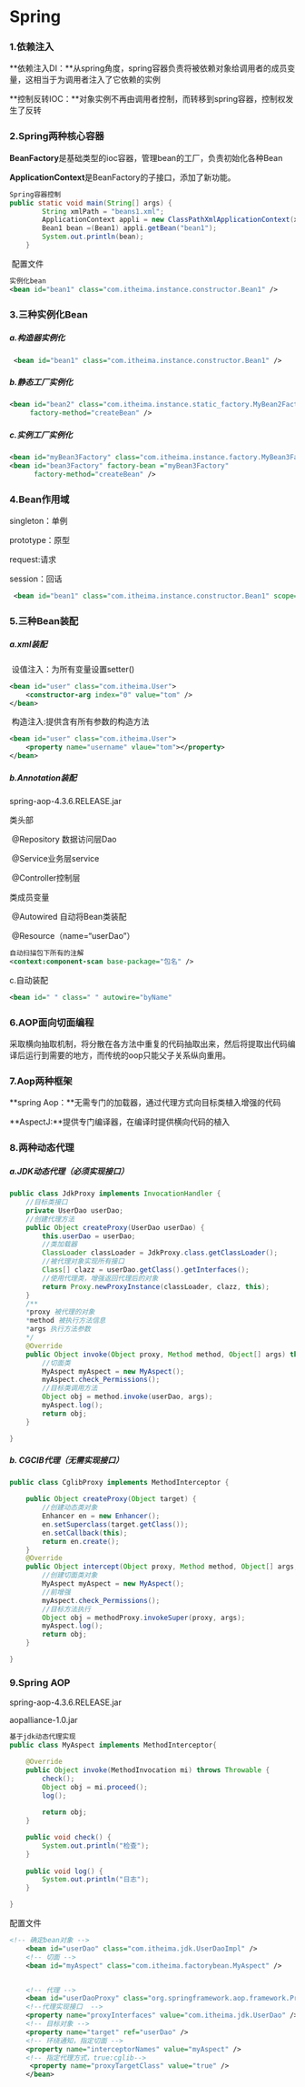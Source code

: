# Spring

###  1.依赖注入

​	**依赖注入DI：**从spring角度，spring容器负责将被依赖对象给调用者的成员变量，这相当于为调用者注入了它依赖的实例

​	**控制反转IOC：**对象实例不再由调用者控制，而转移到spring容器，控制权发生了反转

### 2.Spring两种核心容器

**BeanFactory**是基础类型的ioc容器，管理bean的工厂，负责初始化各种Bean

**ApplicationContext**是BeanFactory的子接口，添加了新功能。

```java
Spring容器控制
public static void main(String[] args) {
		String xmlPath = "beans1.xml";
		ApplicationContext appli = new ClassPathXmlApplicationContext(xmlPath);
		Bean1 bean =(Bean1) appli.getBean("bean1");
		System.out.println(bean);
	}
```

​	配置文件

```xml
实例化bean
<bean id="bean1" class="com.itheima.instance.constructor.Bean1" />
```

### 3.三种实例化Bean

##### a.构造器实例化

```xml
 <bean id="bean1" class="com.itheima.instance.constructor.Bean1" />
```



##### b.静态工厂实例化

```xml
<bean id="bean2" class="com.itheima.instance.static_factory.MyBean2Factory"
     factory-method="createBean" />
```



##### c.实例工厂实例化

```xml
<bean id="myBean3Factory" class="com.itheima.instance.factory.MyBean3Factory" />
<bean id="bean3Factory" factory-bean ="myBean3Factory" 
      factory-method="createBean" />
```

### 4.Bean作用域

singleton：单例

prototype：原型

request:请求

session：回话

```xml
 <bean id="bean1" class="com.itheima.instance.constructor.Bean1" scope="singleton"/>
```

### 5.三种Bean装配

##### a.xml装配

​	设值注入：为所有变量设置setter()

```xml
<bean id="user" class="com.itheima.User">
	<constructor-arg index="0" value="tom" />
</bean>
```

​	构造注入:提供含有所有参数的构造方法

```xml
<bean id="user" class="com.itheima.User">
	<property name="username" vlaue="tom"></property>
</bean>
```

##### b.Annotation装配

spring-aop-4.3.6.RELEASE.jar

类头部

​	@Repository 数据访问层Dao

​	@Service业务层service

​	@Controller控制层

类成员变量

​	@Autowired 自动将Bean类装配

​	@Resource（name=“userDao”）

```xml
自动扫描包下所有的注解
<context:component-scan base-package="包名" />
```

c.自动装配

```xml
<bean id=" " class=" " autowire="byName"
```

### 6.AOP面向切面编程

采取横向抽取机制，将分散在各方法中重复的代码抽取出来，然后将提取出代码编译后运行到需要的地方，而传统的oop只能父子关系纵向重用。

### 7.Aop两种框架

**spring Aop：**无需专门的加载器，通过代理方式向目标类植入增强的代码

**AspectJ:**提供专门编译器，在编译时提供横向代码的植入

### 8.两种动态代理

##### a.JDK动态代理（必须实现接口）

```java
public class JdkProxy implements InvocationHandler {
	//目标类接口
	private UserDao userDao;
    //创建代理方法
	public Object createProxy(UserDao userDao) {
		this.userDao = userDao;
        //类加载器
		ClassLoader classLoader = JdkProxy.class.getClassLoader();
        //被代理对象实现所有接口
		Class[] clazz = userDao.getClass().getInterfaces();
        //使用代理类，增强返回代理后的对象
		return Proxy.newProxyInstance(classLoader, clazz, this);
	}
    /**
    *proxy 被代理的对象
    *method 被执行方法信息
    *args 执行方法参数
    */
	@Override
	public Object invoke(Object proxy, Method method, Object[] args) throws Throwable {
       	//切面类
		MyAspect myAspect = new MyAspect();
		myAspect.check_Permissions();
        //目标类调用方法
		Object obj = method.invoke(userDao, args);
		myAspect.log();
		return obj;
	}

}

```

##### b. CGCIB代理（无需实现接口）

```java
public class CglibProxy implements MethodInterceptor {

	public Object createProxy(Object target) {
        //创建动态类对象
		Enhancer en = new Enhancer();
		en.setSuperclass(target.getClass());
		en.setCallback(this);
		return en.create();
	}
	@Override
	public Object intercept(Object proxy, Method method, Object[] args, MethodProxy methodProxy) throws Throwable {
		//创建切面类对象
		MyAspect myAspect = new MyAspect();
		//前增强
		myAspect.check_Permissions();
		//目标方法执行
		Object obj = methodProxy.invokeSuper(proxy, args);
		myAspect.log();
		return obj;
	}

}

```

### 9.Spring AOP

spring-aop-4.3.6.RELEASE.jar

aopalliance-1.0.jar

```java
基于jdk动态代理实现
public class MyAspect implements MethodInterceptor{

	@Override
	public Object invoke(MethodInvocation mi) throws Throwable {
		check();
		Object obj = mi.proceed();
		log();
		
		return obj;
	}

	public void check() {
		System.out.println("检查");
	}
	
	public void log() {
		System.out.println("日志");
	}

}
```

配置文件

```xml
<!-- 确定bean对象 -->
    <bean id="userDao" class="com.itheima.jdk.UserDaoImpl" />
    <!-- 切面 -->
    <bean id="myAspect" class="com.itheima.factorybean.MyAspect" />


    <!-- 代理 -->
    <bean id="userDaoProxy" class="org.springframework.aop.framework.ProxyFactoryBean">
    <!--代理实现接口  -->
    <property name="proxyInterfaces" value="com.itheima.jdk.UserDao" />
    <!-- 目标对象 -->
    <property name="target" ref="userDao" />
    <!-- 环绕通知，指定切面 -->
    <property name="interceptorNames" value="myAspect" />
    <!-- 指定代理方式，true:cglib-->
     <property name="proxyTargetClass" value="true" />
    </bean>
```

